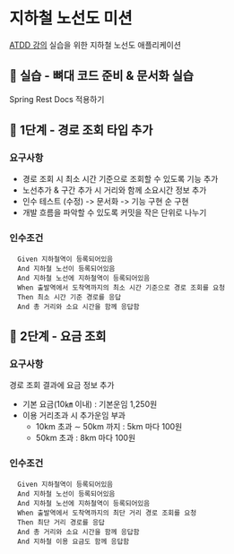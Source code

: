 # 지하철 노선도 미션
[ATDD 강의](https://edu.nextstep.camp/c/R89PYi5H) 실습을 위한 지하철 노선도 애플리케이션

## 🚀 실습 - 뼈대 코드 준비 & 문서화 실습
Spring Rest Docs 적용하기


## 🚀 1단계 - 경로 조회 타입 추가

### 요구사항
- 경로 조회 시 최소 시간 기준으로 조회할 수 있도록 기능 추가
- 노선추가 & 구간 추가 시 거리와 함께 소요시간 정보 추가
- 인수 테스트 (수정) -> 문서화 -> 기능 구현 순 구현
- 개발 흐름을 파악할 수 있도록 커밋을 작은 단위로 나누기

### 인수조건
```
  Given 지하철역이 등록되어있음
  And 지하철 노선이 등록되어있음
  And 지하철 노선에 지하철역이 등록되어있음
  When 출발역에서 도착역까지의 최소 시간 기준으로 경로 조회를 요청
  Then 최소 시간 기준 경로를 응답
  And 총 거리와 소요 시간을 함께 응답함
```


## 🚀 2단계 - 요금 조회

### 요구사항
경로 조회 결과에 요금 정보 추가
- 기본 요금(10㎞ 이내) : 기본운임 1,250원 
- 이용 거리초과 시 추가운임 부과 
  - 10km 초과 ∼ 50km 까지 : 5km 마다 100원 
  - 50km 초과 : 8km 마다 100원

### 인수조건
```
  Given 지하철역이 등록되어있음
  And 지하철 노선이 등록되어있음
  And 지하철 노선에 지하철역이 등록되어있음
  When 출발역에서 도착역까지의 최단 거리 경로 조회를 요청
  Then 최단 거리 경로를 응답
  And 총 거리와 소요 시간을 함께 응답함
  And 지하철 이용 요금도 함께 응답함
```